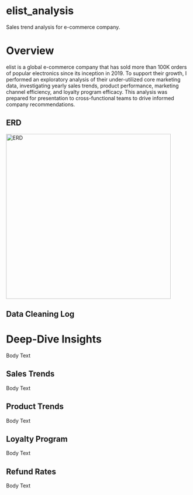 # elist_analysis
Sales trend analysis for e-commerce company.

# Overview
elist is a global e-commerce company that has sold more than 100K orders of popular electronics since its inception in 2019. To support their growth, I performed an exploratory analysis of their under-utilized core marketing data, investigating yearly sales trends, product performance, marketing channel efficiency, and loyalty program efficacy. This analysis was prepared for presentation to cross-functional teams to drive informed company recommendations.

## ERD
<img width="450" alt="ERD" src="https://github.com/user-attachments/assets/5add595f-9347-4568-9dd6-7f7e6e8297c3">


## Data Cleaning Log

# Deep-Dive Insights
Body Text 

## Sales Trends 
Body Text 

## Product Trends
Body Text 

## Loyalty Program
Body Text 

## Refund Rates
Body Text 
